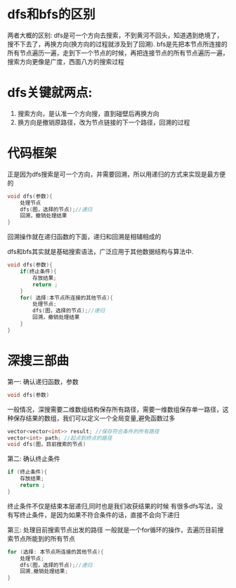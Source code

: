 # dfs和bfs的区别
两者大概的区别:
dfs是可一个方向去搜索，不到黄河不回头，知道遇到绝境了，搜不下去了，再换方向(换方向的过程就涉及到了回溯).
bfs是先把本节点所连接的所有节点遍历一遍，走到下一个节点的时候，再把连接节点的所有节点遍历一遍，搜索方向更像是广度，西面八方的搜索过程


# dfs关键就两点:
1. 搜索方向，是认准一个方向搜，直到碰壁后再换方向
2. 换方向是撤销原路径，改为节点链接的下一个路径，回溯的过程


# 代码框架
正是因为dfs搜索是可一个方向，并需要回溯，所以用递归的方式来实现是最方便的
```C++
void dfs(参数){
    处理节点
    dfs(图，选择的节点);//递归
    回溯，撤销处理结果
}
```
回溯操作就在递归函数的下面，递归和回溯是相辅相成的

dfs和bfs其实就是基础搜索语法，广泛应用于其他数据结构与算法中.
```c++
void dfs(参数){
    if(终止条件){
        存放结果;
        return ;
    }
    for( 选择:本节点所连接的其他节点){
        处理节点;
        dfs(图，选择的节点);//递归
        回溯，撤销处理结果
    }
}
```

# 深搜三部曲
第一:
确认递归函数，参数
```c++
void dfs(参数)
```
一般情况，深搜需要二维数组结构保存所有路径，需要一维数组保存单一路径，这种保存结果的数组，我们可以定义一个全局变量,避免函数过多
```c++
vector<vector<int>> result; //保存符合条件的所有路径
vector<int> path; //起点到终点的路径
void dfs(图，目前搜索的节点)
```
第二:
确认终止条件
```c++
if (终止条件){
    存放结果;
    return ;
}
```
终止条件不仅是结束本层递归,同时也是我们收获结果的时候
有很多dfs写法，没有写终止条件，是因为如果不符合条件的话，直接不会向下递归

第三:
处理目前搜索节点出发的路径
一般就是一个for循环的操作，去遍历目前搜索节点所能到的所有节点
```C++
for (选择: 本节点所连接的其他节点){
    处理节点;
    dfs(图，选择的节点);//递归
    回溯,撤销处理结果;
}
```

































